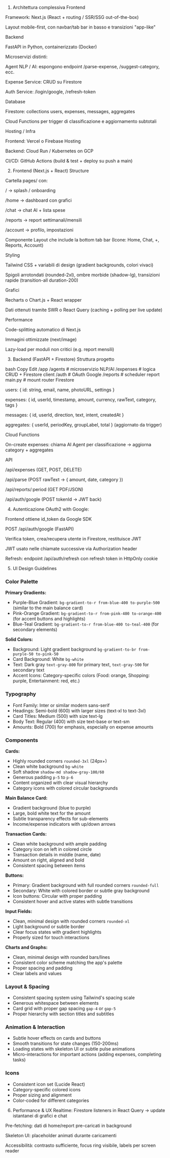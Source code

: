 1. Architettura complessiva
Frontend

Framework: Next.js (React + routing / SSR/SSG out-of-the-box)

Layout mobile-first, con navbar/tab bar in basso e transizioni "app-like"

Backend

FastAPI in Python, containerizzato (Docker)

Microservizi distinti:

Agent NLP / AI: espongono endpoint /parse-expense, /suggest-category, ecc.

Expense Service: CRUD su Firestore

Auth Service: /login/google, /refresh-token

Database

Firestore: collections users, expenses, messages, aggregates

Cloud Functions per trigger di classificazione e aggiornamento subtotali

Hosting / Infra

Frontend: Vercel o Firebase Hosting

Backend: Cloud Run / Kubernetes on GCP

CI/CD: GitHub Actions (build & test + deploy su push a main)

2. Frontend (Next.js + React)
Structure

Cartella pages/ con:

/ → splash / onboarding

/home → dashboard con grafici

/chat → chat AI + lista spese

/reports → report settimanali/mensili

/account → profilo, impostazioni

Componente Layout che include la bottom tab bar (Icone: Home, Chat, +, Reports, Account)

Styling

Tailwind CSS + variabili di design (gradient backgrounds, colori vivaci)

Spigoli arrotondati (rounded-2xl), ombre morbide (shadow-lg), transizioni rapide (transition-all duration-200)

Grafici

Recharts o Chart.js + React wrapper

Dati ottenuti tramite SWR o React Query (caching + polling per live update)

Performance

Code-splitting automatico di Next.js

Immagini ottimizzate (next/image)

Lazy-load per moduli non critici (e.g. report mensili)

3. Backend (FastAPI + Firestore)
Struttura progetto

bash
Copy
Edit
/app
  /agents          # microservizio NLP/AI
  /expenses        # logica CRUD + Firestore client
  /auth            # OAuth Google
  /reports         # scheduler report
  main.py          # mount router
Firestore

users: { id: string, email, name, photoURL, settings }

expenses: { id, userId, timestamp, amount, currency, rawText, category, tags }

messages: { id, userId, direction, text, intent, createdAt }

aggregates: { userId, periodKey, groupLabel, total } (aggiornato da trigger)

Cloud Functions

On-create expenses: chiama AI Agent per classificazione → aggiorna category + aggregates

API

/api/expenses (GET, POST, DELETE)

/api/parse (POST rawText → { amount, date, category })

/api/reports/:period (GET PDF/JSON)

/api/auth/google (POST tokenId → JWT back)

4. Autenticazione
OAuth2 with Google:

Frontend ottiene id_token da Google SDK

POST /api/auth/google (FastAPI)

Verifica token, crea/recupera utente in Firestore, restituisce JWT

JWT usato nelle chiamate successive via Authorization header

Refresh: endpoint /api/auth/refresh con refresh token in HttpOnly cookie

5. UI Design Guidelines
### Color Palette

**Primary Gradients:**
- Purple-Blue Gradient: `bg-gradient-to-r from-blue-400 to-purple-500` (similar to the main balance card)
- Pink-Orange Gradient: `bg-gradient-to-r from-pink-400 to-orange-400` (for accent buttons and highlights)
- Blue-Teal Gradient: `bg-gradient-to-r from-blue-400 to-teal-400` (for secondary elements)

**Solid Colors:**
- Background: Light gradient background `bg-gradient-to-br from-purple-50 to-pink-50`
- Card Background: White `bg-white`
- Text: Dark gray `text-gray-800` for primary text, `text-gray-500` for secondary text
- Accent Icons: Category-specific colors (Food: orange, Shopping: purple, Entertainment: red, etc.)

### Typography

- Font Family: Inter or similar modern sans-serif
- Headings: Semi-bold (600) with larger sizes (text-xl to text-3xl)
- Card Titles: Medium (500) with size text-lg
- Body Text: Regular (400) with size text-base or text-sm
- Amounts: Bold (700) for emphasis, especially on expense amounts

### Components

**Cards:**
- Highly rounded corners `rounded-3xl` (24px+)
- Clean white background `bg-white`
- Soft shadow `shadow-md shadow-gray-100/60`
- Generous padding `p-5` to `p-6`
- Content organized with clear visual hierarchy
- Category icons with colored circular backgrounds

**Main Balance Card:**
- Gradient background (blue to purple)
- Large, bold white text for the amount
- Subtle transparency effects for sub-elements
- Income/expense indicators with up/down arrows

**Transaction Cards:**
- Clean white background with ample padding
- Category icon on left in colored circle
- Transaction details in middle (name, date)
- Amount on right, aligned and bold
- Consistent spacing between items

**Buttons:**
- Primary: Gradient background with full rounded corners `rounded-full`
- Secondary: White with colored border or subtle gray background
- Icon buttons: Circular with proper padding
- Consistent hover and active states with subtle transitions

**Input Fields:**
- Clean, minimal design with rounded corners `rounded-xl`
- Light background or subtle border
- Clear focus states with gradient highlights
- Properly sized for touch interactions

**Charts and Graphs:**
- Clean, minimal design with rounded bars/lines
- Consistent color scheme matching the app's palette
- Proper spacing and padding
- Clear labels and values

### Layout & Spacing

- Consistent spacing system using Tailwind's spacing scale
- Generous whitespace between elements
- Card grid with proper gap spacing `gap-4` or `gap-5`
- Proper hierarchy with section titles and subtitles

### Animation & Interaction

- Subtle hover effects on cards and buttons
- Smooth transitions for state changes (150-200ms)
- Loading states with skeleton UI or subtle pulse animations
- Micro-interactions for important actions (adding expenses, completing tasks)

### Icons

- Consistent icon set (Lucide React)
- Category-specific colored icons
- Proper sizing and alignment
- Color-coded for different categories

6. Performance & UX
Realtime: Firestore listeners in React Query → update istantanei di grafici e chat

Pre-fetching: dati di home/report pre-caricati in background

Skeleton UI: placeholder animati durante caricamenti

Accessibilità: contrasto sufficiente, focus ring visibile, labels per screen reader